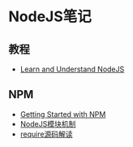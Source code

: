 # NodeJS笔记

## 教程

* [Learn and Understand NodeJS](https://www.udemy.com/understand-nodejs)

## NPM
* [Getting Started with NPM](https://docs.npmjs.com/getting-started)
* [NodeJS模块机制](http://www.infoq.com/cn/articles/nodejs-module-mechanism)
* [require源码解读](http://www.ruanyifeng.com/blog/2015/05/require.html)
